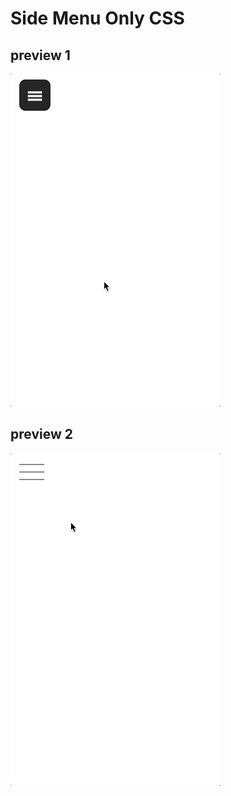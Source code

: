 # Side Menu Only CSS

## preview 1
![side-menu](./side-menu.gif)

## preview 2
![dynamic-side-menu](./dynamic-side-menu.gif)